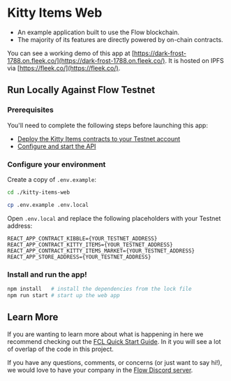 # Kitty Items Web

- An example application built to use the Flow blockchain.
- The majority of its features are directly powered by on-chain contracts.

You can see a working demo of this app at 
[https://dark-frost-1788.on.fleek.co/](https://dark-frost-1788.on.fleek.co/).
It is hosted on IPFS via [https://fleek.co/](https://fleek.co/).

## Run Locally Against Flow Testnet

### Prerequisites

You'll need to complete the following steps before launching this app:

- [Deploy the Kitty Items contracts to your Testnet account](https://github.com/onflow/kitty-items/tree/master/kitty-items-deployer)
- [Configure and start the API](https://github.com/onflow/kitty-items/tree/master/kitty-items-js)

### Configure your environment

Create a copy of `.env.example`:

```sh
cd ./kitty-items-web

cp .env.example .env.local
```

Open `.env.local` and replace the following placeholders with your Testnet address:

```
REACT_APP_CONTRACT_KIBBLE={YOUR_TESTNET_ADDRESS}
REACT_APP_CONTRACT_KITTY_ITEMS={YOUR_TESTNET_ADDRESS}
REACT_APP_CONTRACT_KITTY_ITEMS_MARKET={YOUR_TESTNET_ADDRESS}
REACT_APP_STORE_ADDRESS={YOUR_TESTNET_ADDRESS}
```

### Install and run the app!

```sh
npm install   # install the dependencies from the lock file
npm run start # start up the web app
```

## Learn More

If you are wanting to learn more about what is happening in here we recommend checking out the [FCL Quick Start Guide](https://github.com/onflow/flow-js-sdk/tree/master/packages/fcl#flow-app-quickstart).
In it you will see a lot of overlap of the code in this project.

If you have any questions, comments, or concerns (or just want to say hi!), we would love to have your company in the [Flow Discord server](https://discord.gg/k6cZ7QC).

